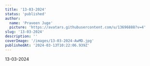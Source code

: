 ```yaml
---
title: '13-03-2024'
status: 'published'
author:
  name: 'Praveen Juge'
  picture: 'https://avatars.githubusercontent.com/u/13696888?v=4'
slug: '13-03-2024'
description: ''
coverImage: '/images/13-03-2024-AwMD.jpg'
publishedAt: '2024-03-13T10:22:06.939Z'
---
```


13-03-2024